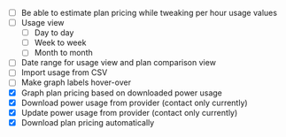 - [ ] Be able to estimate plan pricing while tweaking per hour usage values
- [ ] Usage view
  - [ ] Day to day
  - [ ] Week to week
  - [ ] Month to month
- [ ] Date range for usage view and plan comparison view
- [ ] Import usage from CSV
- [ ] Make graph labels hover-over
- [x] Graph plan pricing based on downloaded power usage
- [x] Download power usage from provider (contact only currently)
- [x] Update power usage from provider (contact only currently)
- [x] Download plan pricing automatically
